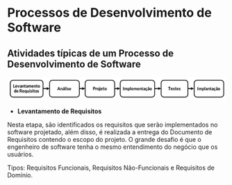 # Processos de Desenvolvimento de Software

## Atividades típicas de um Processo de Desenvolvimento de Software

![atividades-processo-desenvolvimento-de-software](img1-processos-de-desenvolvimento-de-software.png)

* **Levantamento de Requisitos**

Nesta etapa, são identificados os requisitos que serão implementados no software projetado, além disso, é realizada a entrega do Documento de Requisitos contendo o escopo do projeto. O grande desafio é que o engenheiro de software tenha o mesmo entendimento do negócio que os usuários.

Tipos: Requisitos Funcionais, Requisitos Não-Funcionais e Requisitos de Domínio.